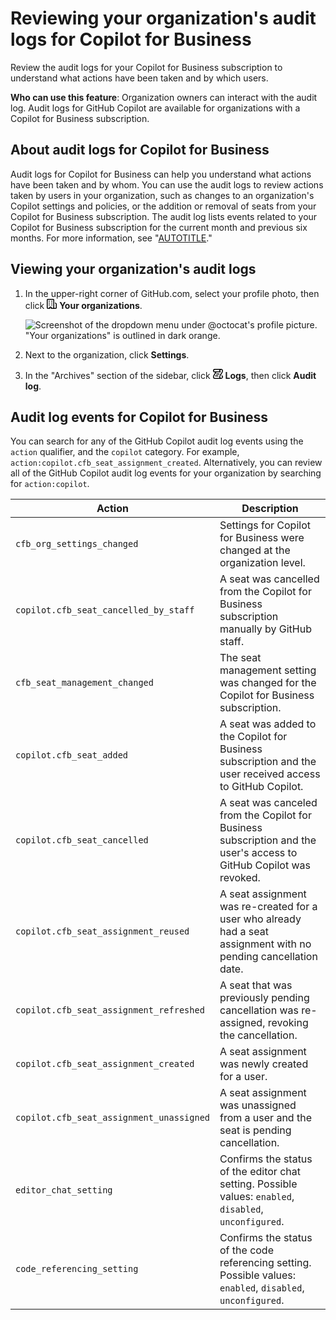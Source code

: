# Reviewing your organization's audit logs for Copilot for Business

Review the audit logs for your Copilot for Business subscription to understand what actions have been taken and by which users.

**Who can use this feature**: Organization owners can interact with the audit log.
Audit logs for GitHub Copilot are available for organizations with a Copilot for Business subscription.

## About audit logs for Copilot for Business

Audit logs for Copilot for Business can help you understand what actions have been taken and by whom. You can use the audit logs to review actions taken by users in your organization, such as changes to an organization's Copilot settings and policies, or the addition or removal of seats from your Copilot for Business subscription. The audit log lists events related to your Copilot for Business subscription for the current month and previous six months. For more information, see "[AUTOTITLE](/organizations/keeping-your-organization-secure/managing-security-settings-for-your-organization/reviewing-the-audit-log-for-your-organization)."

## Viewing your organization's audit logs

1. In the upper-right corner of GitHub.com, select your profile photo, then click <svg version="1.1" width="16" height="16" viewBox="0 0 16 16" class="octicon octicon-organization" aria-hidden="true"><path d="M1.75 16A1.75 1.75 0 0 1 0 14.25V1.75C0 .784.784 0 1.75 0h8.5C11.216 0 12 .784 12 1.75v12.5c0 .085-.006.168-.018.25h2.268a.25.25 0 0 0 .25-.25V8.285a.25.25 0 0 0-.111-.208l-1.055-.703a.749.749 0 1 1 .832-1.248l1.055.703c.487.325.779.871.779 1.456v5.965A1.75 1.75 0 0 1 14.25 16h-3.5a.766.766 0 0 1-.197-.026c-.099.017-.2.026-.303.026h-3a.75.75 0 0 1-.75-.75V14h-1v1.25a.75.75 0 0 1-.75.75Zm-.25-1.75c0 .138.112.25.25.25H4v-1.25a.75.75 0 0 1 .75-.75h2.5a.75.75 0 0 1 .75.75v1.25h2.25a.25.25 0 0 0 .25-.25V1.75a.25.25 0 0 0-.25-.25h-8.5a.25.25 0 0 0-.25.25ZM3.75 6h.5a.75.75 0 0 1 0 1.5h-.5a.75.75 0 0 1 0-1.5ZM3 3.75A.75.75 0 0 1 3.75 3h.5a.75.75 0 0 1 0 1.5h-.5A.75.75 0 0 1 3 3.75Zm4 3A.75.75 0 0 1 7.75 6h.5a.75.75 0 0 1 0 1.5h-.5A.75.75 0 0 1 7 6.75ZM7.75 3h.5a.75.75 0 0 1 0 1.5h-.5a.75.75 0 0 1 0-1.5ZM3 9.75A.75.75 0 0 1 3.75 9h.5a.75.75 0 0 1 0 1.5h-.5A.75.75 0 0 1 3 9.75ZM7.75 9h.5a.75.75 0 0 1 0 1.5h-.5a.75.75 0 0 1 0-1.5Z"></path></svg> **Your organizations**.

   ![Screenshot of the dropdown menu under @octocat's profile picture. "Your organizations" is outlined in dark orange.](/assets/images/help/profile/your-organizations.png)

1. Next to the organization, click **Settings**.
1. In the "Archives" section of the  sidebar, click <svg version="1.1" width="16" height="16" viewBox="0 0 16 16" class="octicon octicon-log" aria-hidden="true"><path d="M5 8.25a.75.75 0 0 1 .75-.75h4a.75.75 0 0 1 0 1.5h-4A.75.75 0 0 1 5 8.25ZM4 10.5A.75.75 0 0 0 4 12h4a.75.75 0 0 0 0-1.5H4Z"></path><path d="M13-.005c1.654 0 3 1.328 3 3 0 .982-.338 1.933-.783 2.818-.443.879-1.028 1.758-1.582 2.588l-.011.017c-.568.853-1.104 1.659-1.501 2.446-.398.789-.623 1.494-.623 2.136a1.5 1.5 0 1 0 2.333-1.248.75.75 0 0 1 .834-1.246A3 3 0 0 1 13 16H3a3 3 0 0 1-3-3c0-1.582.891-3.135 1.777-4.506.209-.322.418-.637.623-.946.473-.709.923-1.386 1.287-2.048H2.51c-.576 0-1.381-.133-1.907-.783A2.68 2.68 0 0 1 0 2.995a3 3 0 0 1 3-3Zm0 1.5a1.5 1.5 0 0 0-1.5 1.5c0 .476.223.834.667 1.132A.75.75 0 0 1 11.75 5.5H5.368c-.467 1.003-1.141 2.015-1.773 2.963-.192.289-.381.571-.558.845C2.13 10.711 1.5 11.916 1.5 13A1.5 1.5 0 0 0 3 14.5h7.401A2.989 2.989 0 0 1 10 13c0-.979.338-1.928.784-2.812.441-.874 1.023-1.748 1.575-2.576l.017-.026c.568-.853 1.103-1.658 1.501-2.448.398-.79.623-1.497.623-2.143 0-.838-.669-1.5-1.5-1.5Zm-10 0a1.5 1.5 0 0 0-1.5 1.5c0 .321.1.569.27.778.097.12.325.227.74.227h7.674A2.737 2.737 0 0 1 10 2.995c0-.546.146-1.059.401-1.5Z"></path></svg> **Logs**, then click **Audit log**.

## Audit log events for Copilot for Business

You can search for any of the GitHub Copilot audit log events using the `action` qualifier, and the `copilot` category. For example, `action:copilot.cfb_seat_assignment_created`. Alternatively, you can review all of the GitHub Copilot audit log events for your organization by searching for `action:copilot`.

| Action | Description
|------------------|-------------------
|`cfb_org_settings_changed`| Settings for Copilot for Business were changed at the organization level.
|`copilot.cfb_seat_cancelled_by_staff`| A seat was cancelled from the Copilot for Business subscription manually by GitHub staff.
|`cfb_seat_management_changed`| The seat management setting was changed for the Copilot for Business subscription.
|`copilot.cfb_seat_added`|A seat was added to the Copilot for Business subscription and the user received access to GitHub Copilot.
|`copilot.cfb_seat_cancelled`|A seat was canceled from the Copilot for Business subscription and the user's access to GitHub Copilot was revoked.
|`copilot.cfb_seat_assignment_reused`| A seat assignment was re-created for a user who already had a seat assignment with no pending cancellation date.
|`copilot.cfb_seat_assignment_refreshed`| A seat that was previously pending cancellation was re-assigned, revoking the cancellation.
|`copilot.cfb_seat_assignment_created`| A seat assignment was newly created for a user.
|`copilot.cfb_seat_assignment_unassigned`| A seat assignment was unassigned from a user and the seat is pending cancellation.
|`editor_chat_setting`| Confirms the status of the editor chat setting. Possible values: `enabled`, `disabled`, `unconfigured`.
|`code_referencing_setting`| Confirms the status of the code referencing setting. Possible values: `enabled`, `disabled`, `unconfigured`.
